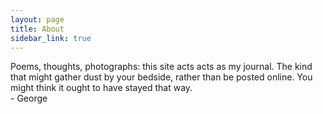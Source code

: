 ```yaml
---
layout: page
title: About
sidebar_link: true
---
```


<p class="message">
Poems, thoughts, photographs: this site acts acts as my journal. The kind that might gather dust by your bedside, rather than be posted online. You might think it ought to have stayed that way. 
<br />
- George
</p>
